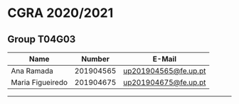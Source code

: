 # CGRA 2020/2021

## Group T04G03
| Name             | Number    | E-Mail             |
| ---------------- | --------- | ------------------ |
| Ana Ramada       | 201904565 |up201904565@fe.up.pt|
| Maria Figueiredo | 201904675 |up201904675@fe.up.pt|

----
